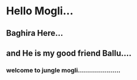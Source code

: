 # Hello Mogli...

## Baghira Here...

## and He is my good friend Ballu....

### welcome to jungle mogli.....................
